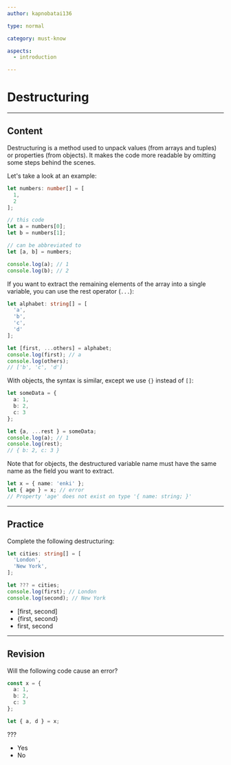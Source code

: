 ```yaml
---
author: kapnobatai136

type: normal

category: must-know

aspects:
  - introduction

---
```


# Destructuring

---
## Content

Destructuring is a method used to unpack values (from arrays and tuples) or properties (from objects). It makes the code more readable by omitting some steps behind the scenes.

Let's take a look at an example:

```ts
let numbers: number[] = [
  1,
  2
];

// this code
let a = numbers[0];
let b = numbers[1];

// can be abbreviated to
let [a, b] = numbers;

console.log(a); // 1
console.log(b); // 2
```

If you want to extract the remaining elements of the array into a single variable, you can use the rest operator (`...`):

```ts
let alphabet: string[] = [
  'a',
  'b',
  'c',
  'd'
];

let [first, ...others] = alphabet;
console.log(first); // a
console.log(others);
// ['b', 'c', 'd']
```

With objects, the syntax is similar, except we use `{}` instead of `[]`:

```ts
let someData = {
  a: 1,
  b: 2,
  c: 3
};

let {a, ...rest } = someData;
console.log(a); // 1
console.log(rest);
// { b: 2, c: 3 }
```

Note that for objects, the destructured variable name must have the same name as the field you want to extract.

```ts
let x = { name: 'enki' };
let { age } = x; // error
// Property 'age' does not exist on type '{ name: string; }'
```

---
## Practice

Complete the following destructuring:

```ts
let cities: string[] = [
  'London',
  'New York',
];

let ??? = cities;
console.log(first); // London
console.log(second); // New York
```

* [first, second]
* {first, second}
* first, second

---
## Revision

Will the following code cause an error?

```ts
const x = {
  a: 1,
  b: 2,
  c: 3
};

let { a, d } = x;
```

???

* Yes
* No
